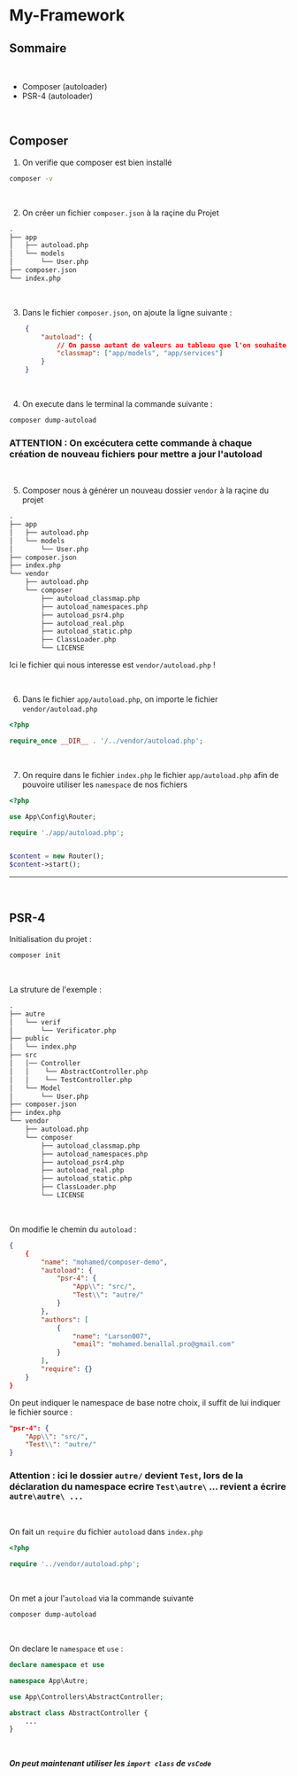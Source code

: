 # My-Framework

## Sommaire

&nbsp;

- Composer (autoloader)
- PSR-4 (autoloader)

&nbsp;

## Composer

1. On verifie que composer est bien installé

````bash
composer -v
````

&nbsp;

2. On créer un fichier `composer.json` à la raçine du Projet

````md
.
├── app
│   ├── autoload.php
│   └── models
│       └── User.php
├── composer.json
└── index.php
````

&nbsp;

3. Dans le fichier `composer.json`, on ajoute la ligne suivante :

````json
    {
        "autoload": {
            // On passe autant de valeurs au tableau que l'on souhaite charger de dossier
            "classmap": ["app/models", "app/services"]
        }
    }
````

&nbsp;

4. On execute dans le terminal la commande suivante :

````bash
composer dump-autoload
````

### ATTENTION : On excécutera cette commande à chaque création de nouveau fichiers pour mettre a jour l'autoload

&nbsp;

5. Composer nous à générer un nouveau dossier `vendor` à la raçine du projet

````md
.
├── app
│   ├── autoload.php
│   └── models
│       └── User.php
├── composer.json
├── index.php
└── vendor
    ├── autoload.php
    └── composer
        ├── autoload_classmap.php
        ├── autoload_namespaces.php
        ├── autoload_psr4.php
        ├── autoload_real.php
        ├── autoload_static.php
        ├── ClassLoader.php
        └── LICENSE
````

Ici le fichier qui nous interesse est `vendor/autoload.php` !

&nbsp;

6. Dans le fichier `app/autoload.php`, on importe le fichier `vendor/autoload.php`

````php
<?php

require_once __DIR__ . '/../vendor/autoload.php';
````

&nbsp;

7. On require dans le fichier `index.php` le fichier `app/autoload.php` afin de pouvoire utiliser les `namespace` de nos fichiers

````php
<?php

use App\Config\Router;

require './app/autoload.php';


$content = new Router();
$content->start();
````

---

&nbsp;

## PSR-4

Initialisation du projet :

````bash
composer init
````

&nbsp;

La struture de l'exemple :

````md
.
├── autre
│   └── verif
│       └── Verificator.php
├── public
│   └── index.php
├── src
│   │── Controller
│   │    └── AbstractController.php
│   │    └── TestController.php
│   └── Model
│       └── User.php
├── composer.json
├── index.php
└── vendor
    ├── autoload.php
    └── composer
        ├── autoload_classmap.php
        ├── autoload_namespaces.php
        ├── autoload_psr4.php
        ├── autoload_real.php
        ├── autoload_static.php
        ├── ClassLoader.php
        └── LICENSE
````

&nbsp;

On modifie le chemin du `autoload` :

````json
{
    {
        "name": "mohamed/composer-demo",
        "autoload": {
            "psr-4": {
                "App\\": "src/",
                "Test\\": "autre/"
            }
        },
        "authors": [
            {
                "name": "Larson007",
                "email": "mohamed.benallal.pro@gmail.com"
            }
        ],
        "require": {}
    }
}
````

On peut indiquer le namespace de base notre choix, il suffit de lui indiquer le fichier source :

````json
"psr-4": {
    "App\\": "src/",
    "Test\\": "autre/"
}

````

### Attention : ici le dossier `autre/` devient `Test`, lors de la déclaration du namespace ecrire `Test\autre\` ... revient a écrire `autre\autre\ ...`

&nbsp;

On fait un `require` du fichier `autoload` dans `index.php`

````php
<?php

require '../vendor/autoload.php';
````

&nbsp;

On met a jour l'`autoload` via la commande suivante

````bash
composer dump-autoload
````

&nbsp;

On declare le `namespace` et `use` :

````php
declare namespace et use

namespace App\Autre;

use App\Controllers\AbstractController;

abstract class AbstractController {
    ...
}
````

&nbsp;

***On peut maintenant utiliser les `import class` de `vsCode`***
